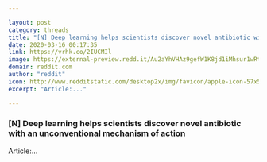 ```yaml
---

layout: post
category: threads
title: "[N] Deep learning helps scientists discover novel antibiotic with an unconventional mechanism of action"
date: 2020-03-16 00:17:35
link: https://vrhk.co/2IUCMIl
image: https://external-preview.redd.it/Au2aYhVHAz9gefW1K8jd1iMhsur1wRtqIF0tgEgioWc.jpg?width=1200&height=628.272251309&auto=webp&crop=1200:628.272251309,smart&s=7eccf6dff6afeaea02d48de378726df96a054b5c
domain: reddit.com
author: "reddit"
icon: http://www.redditstatic.com/desktop2x/img/favicon/apple-icon-57x57.png
excerpt: "Article:..."

---
```


### [N] Deep learning helps scientists discover novel antibiotic with an unconventional mechanism of action

Article:...